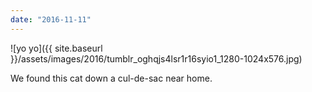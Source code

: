 ```yaml
---
date: "2016-11-11"
---
```


![yo yo]({{ site.baseurl }}/assets/images/2016/tumblr_oghqjs4lsr1r16syio1_1280-1024x576.jpg)

We found this cat down a cul-de-sac near home.
